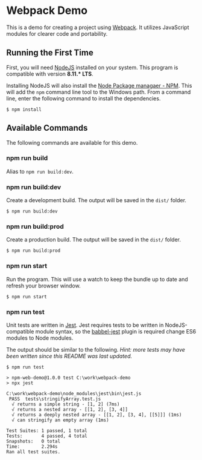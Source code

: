 # Webpack Demo

This is a demo for creating a project using [Webpack](https://webpack.js.org/). It utilizes JavaScript modules for clearer code and portability.

## Running the First Time

First, you will need [NodeJS](https://nodejs.org/) installed on your system. This program is compatible with version **8.11.\* LTS**.

Installing NodeJS will also install the [Node Package managaer - NPM](https://www.npmjs.com/). This will add the `npm` command line tool to the Windows path. From a command line, enter the following command to install the dependencies.

```
$ npm install
```

## Available Commands

The following commands are available for this demo.

### npm run build

Alias to `npm run build:dev`.

### npm run build:dev

Create a development build. The output will be saved in the `dist/` folder.

```
$ npm run build:dev
```

### npm run build:prod

Create a production build. The output will be saved in the `dist/` folder.

```
$ npm run build:prod
```

### npm run start

Run the program. This will use a watch to keep the bundle up to date and refresh your browser window.

```
$ npm run start
```

### npm run test

Unit tests are written in [Jest](https://facebook.github.io/jest/). Jest requires tests to be written in NodeJS-compatible module syntax, so the [babbel-jest](https://github.com/facebook/jest/tree/master/packages/babel-jest) plugin is required change ES6 modules to Node modules.

The output should be similar to the following. *Hint: more tests may have been written since this README was last updated.*

```
$ npm run test

> npm-web-demo@1.0.0 test C:\work\webpack-demo                   
> npx jest                                                       

C:\work\webpack-demo\node_modules\jest\bin\jest.js               
 PASS  tests\stringifyArray.test.js                              
  √ returns a simple string - [1, 2] (7ms)                       
  √ returns a nested array - [[1, 2], [3, 4]]                    
  √ returns a deeply nested array - [[1, 2], [3, 4], [[5]]] (1ms)
  √ can stringify an empty array (1ms)                           

Test Suites: 1 passed, 1 total                                   
Tests:       4 passed, 4 total                                   
Snapshots:   0 total                                             
Time:        2.294s                                              
Ran all test suites.                                             
```
